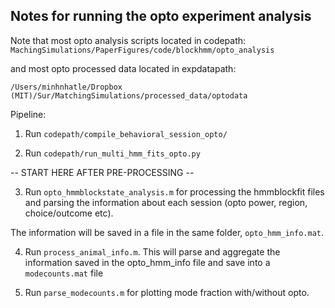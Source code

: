 ## Notes for running the opto experiment analysis

Note that most opto analysis scripts located in codepath: `MachingSimulations/PaperFigures/code/blockhmm/opto_analysis` 

and most opto processed data located in expdatapath:

`/Users/minhnhatle/Dropbox (MIT)/Sur/MatchingSimulations/processed_data/optodata`

Pipeline:

1. Run `codepath/compile_behavioral_session_opto/`

2. Run `codepath/run_multi_hmm_fits_opto.py`

-- START HERE AFTER PRE-PROCESSING --

3. Run `opto_hmmblockstate_analysis.m` for processing the hmmblockfit files and parsing the information about each session (opto power, region, choice/outcome etc).

The information will be saved in a file in the same folder, `opto_hmm_info.mat`.

4. Run `process_animal_info.m`. This will parse and aggregate the information saved in the opto_hmm_info file and save into a `modecounts.mat` file

5. Run `parse_modecounts.m` for plotting mode fraction with/without opto.
